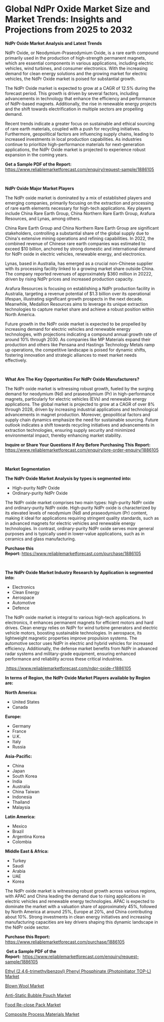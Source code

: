 <p><h1>Global NdPr Oxide Market Size and Market Trends: Insights and Projections from 2025 to 2032</h1></p><p><strong>NdPr Oxide Market Analysis and Latest Trends</strong></p>
<p><p>NdPr Oxide, or Neodymium-Praseodymium Oxide, is a rare earth compound primarily used in the production of high-strength permanent magnets, which are essential components in various applications, including electric vehicles, wind turbines, and consumer electronics. With the increasing demand for clean energy solutions and the growing market for electric vehicles, the NdPr Oxide market is poised for substantial growth.</p><p>The NdPr Oxide market is expected to grow at a CAGR of 12.5% during the forecast period. This growth is driven by several factors, including advancements in technology that enhance the efficiency and performance of NdPr-based magnets. Additionally, the rise in renewable energy projects and the shift towards electrification in multiple sectors are propelling demand.</p><p>Recent trends indicate a greater focus on sustainable and ethical sourcing of rare earth materials, coupled with a push for recycling initiatives. Furthermore, geopolitical factors are influencing supply chains, leading to increased investments in local production capabilities. As industries continue to prioritize high-performance materials for next-generation applications, the NdPr Oxide market is projected to experience robust expansion in the coming years.</p></p>
<p><strong>Get a Sample PDF of the Report:&nbsp;</strong> <a href="https://www.reliablemarketforecast.com/enquiry/request-sample/1886105?utm_campaign=2266&utm_medium=2&utm_source=Github&utm_content=ia&utm_term=31012025&utm_id=ndpr-oxide">https://www.reliablemarketforecast.com/enquiry/request-sample/1886105</a></p>
<p>&nbsp;</p>
<p><strong>NdPr Oxide Major Market Players</strong></p>
<p><p>The NdPr oxide market is dominated by a mix of established players and emerging companies, primarily focusing on the extraction and processing of rare earth elements necessary for high-tech applications. Key players include China Rare Earth Group, China Northern Rare Earth Group, Arafura Resources, and Lynas, among others.</p><p>China Rare Earth Group and China Northern Rare Earth Group are significant stakeholders, controlling a substantial share of the global supply due to China's extensive mining operations and refining capabilities. In 2022, the combined revenue of Chinese rare earth companies was estimated to exceed $10 billion, anchored by strong domestic and international demand for NdPr oxide in electric vehicles, renewable energy, and electronics.</p><p>Lynas, based in Australia, has emerged as a crucial non-Chinese supplier with its processing facility linked to a growing market share outside China. The company reported revenues of approximately $360 million in 20222, driven by rising NdPr prices and increased production capacity.</p><p>Arafura Resources is focusing on establishing a NdPr production facility in Australia, targeting a revenue potential of $1.3 billion over its operational lifespan, illustrating significant growth prospects in the next decade. Meanwhile, Medallion Resources aims to leverage its unique extraction technologies to capture market share and achieve a robust position within North America.</p><p>Future growth in the NdPr oxide market is expected to be propelled by increasing demand for electric vehicles and renewable energy technologies, with projections indicating a compound annual growth rate of around 10% through 2030. As companies like MP Materials expand their production and others like Pensana and Hastings Technology Metals ramp up operations, the competitive landscape is poised for dynamic shifts, fostering innovation and strategic alliances to meet market needs effectively.</p></p>
<p>&nbsp;</p>
<p><strong>What Are The Key Opportunities For NdPr Oxide Manufacturers?</strong></p>
<p><p>The NdPr oxide market is witnessing robust growth, fueled by the surging demand for neodymium (Nd) and praseodymium (Pr) in high-performance magnets, particularly for electric vehicles (EVs) and renewable energy applications. The global market is projected to grow at a CAGR of over 8% through 2028, driven by increasing industrial applications and technological advancements in magnet production. Moreover, geopolitical factors and supply chain dynamics emphasize the need for sustainable sourcing. Future outlook indicates a shift towards recycling initiatives and advancements in extraction technologies, ensuring supply security and minimized environmental impact, thereby enhancing market stability.</p></p>
<p><strong>Inquire or Share Your Questions If Any Before Purchasing This Report:</strong> <a href="https://www.reliablemarketforecast.com/enquiry/pre-order-enquiry/1886105?utm_campaign=2266&utm_medium=2&utm_source=Github&utm_content=ia&utm_term=31012025&utm_id=ndpr-oxide">https://www.reliablemarketforecast.com/enquiry/pre-order-enquiry/1886105</a></p>
<p>&nbsp;</p>
<p><strong>Market Segmentation</strong></p>
<p><strong>The NdPr Oxide Market Analysis by types is segmented into:</strong></p>
<p><ul><li>High-purity NdPr Oxide</li><li>Ordinary-purity NdPr Oxide</li></ul></p>
<p><p>The NdPr oxide market comprises two main types: high-purity NdPr oxide and ordinary-purity NdPr oxide. High-purity NdPr oxide is characterized by its elevated levels of neodymium (Nd) and praseodymium (Pr) content, making it ideal for applications requiring stringent quality standards, such as in advanced magnets for electric vehicles and renewable energy technologies. In contrast, ordinary-purity NdPr oxide serves more general purposes and is typically used in lower-value applications, such as in ceramics and glass manufacturing.</p></p>
<p><strong>Purchase this Report:&nbsp;</strong><a href="https://www.reliablemarketforecast.com/purchase/1886105?utm_campaign=2266&utm_medium=2&utm_source=Github&utm_content=ia&utm_term=31012025&utm_id=ndpr-oxide">https://www.reliablemarketforecast.com/purchase/1886105</a></p>
<p>&nbsp;</p>
<p><strong>The NdPr Oxide Market Industry Research by Application is segmented into:</strong></p>
<p><ul><li>Electronics</li><li>Clean Energy</li><li>Aerospace</li><li>Automotive</li><li>Defence</li></ul></p>
<p><p>The NdPr oxide market is integral to various high-tech applications. In electronics, it enhances permanent magnets for efficient motors and hard drives. Clean energy relies on NdPr for wind turbine generators and electric vehicle motors, boosting sustainable technologies. In aerospace, its lightweight magnetic properties improve propulsion systems. The automotive sector uses NdPr in electric and hybrid vehicles for increased efficiency. Additionally, the defense market benefits from NdPr in advanced radar systems and military-grade equipment, ensuring enhanced performance and reliability across these critical industries.</p></p>
<p><a href="https://www.reliablemarketforecast.com/ndpr-oxide-r1886105?utm_campaign=2266&utm_medium=2&utm_source=Github&utm_content=ia&utm_term=31012025&utm_id=ndpr-oxide">&nbsp;https://www.reliablemarketforecast.com/ndpr-oxide-r1886105</a></p>
<p><strong>In terms of Region, the NdPr Oxide Market Players available by Region are:</strong></p>
<p>
    <p> <strong> North America: </strong>
        <ul>
            <li>United States</li>
            <li>Canada</li>
        </ul>
        </p> 
    <p> <strong> Europe: </strong>
        <ul>
            <li>Germany</li>
            <li>France</li>
            <li>U.K.</li>
            <li>Italy</li>
            <li>Russia</li>
        </ul>
        </p> 
    <p> <strong> Asia-Pacific: </strong>
        <ul>
            <li>China</li>
            <li>Japan</li>
            <li>South Korea</li>
            <li>India</li>
            <li>Australia</li>
            <li>China Taiwan</li>
            <li>Indonesia</li>
            <li>Thailand</li>
            <li>Malaysia</li>
        </ul>
        </p> 
    <p> <strong> Latin America: </strong>
        <ul>
            <li>Mexico</li>
            <li>Brazil</li>
            <li>Argentina Korea</li>
            <li>Colombia</li>
        </ul>
        </p> 
    <p> <strong> Middle East & Africa: </strong>
        <ul>
            <li>Turkey</li>
            <li>Saudi</li>
            <li>Arabia</li>
            <li>UAE</li>
            <li>Korea</li>
        </ul>
    </p>
    </p>
<p><p>The NdPr oxide market is witnessing robust growth across various regions, with APAC and China leading the demand due to rising applications in electric vehicles and renewable energy technologies. APAC is expected to dominate the market with a valuation share of approximately 45%, followed by North America at around 25%, Europe at 20%, and China contributing about 10%. Strong investments in clean energy initiatives and increasing manufacturing capacities are key drivers shaping this dynamic landscape in the NdPr oxide sector.</p></p>
<p><strong>Purchase this Report: </strong><a href="https://www.reliablemarketforecast.com/purchase/1886105?utm_campaign=2266&utm_medium=2&utm_source=Github&utm_content=ia&utm_term=31012025&utm_id=ndpr-oxide">https://www.reliablemarketforecast.com/purchase/1886105</a></p>
<p>&nbsp;<strong>Get a Sample PDF of the Report:&nbsp;&nbsp;</strong><a href="https://www.reliablemarketforecast.com/enquiry/request-sample/1886105?utm_campaign=2266&utm_medium=2&utm_source=Github&utm_content=ia&utm_term=31012025&utm_id=ndpr-oxide">https://www.reliablemarketforecast.com/enquiry/request-sample/1886105</a></p>
<p><strong></strong></p>
<p><p><a href="https://www.linkedin.com/pulse/ethyl-246-trimethylbenzoyl-phenyl-phosphinate-photoinitiator-3fhfe?utm_campaign=2266&utm_medium=2&utm_source=Github&utm_content=ia&utm_term=31012025&utm_id=ndpr-oxide">Ethyl (2,4,6-trimethylbenzoyl) Phenyl Phosphinate (Photoinitiator TOP-L) Market</a></p><p><a href="https://github.com/shirleenfraker87/Market-Research-Report-List-1/blob/main/blown-wool-market.md?utm_campaign=2266&utm_medium=2&utm_source=Github&utm_content=ia&utm_term=31012025&utm_id=ndpr-oxide">Blown Wool Market</a></p><p><a href="https://www.linkedin.com/pulse/analyzing-anti-static-bubble-pouch-market-trends-size-share-4qatc?utm_campaign=2266&utm_medium=2&utm_source=Github&utm_content=ia&utm_term=31012025&utm_id=ndpr-oxide">Anti-Static Bubble Pouch Market</a></p><p><a href="https://www.linkedin.com/pulse/growth-projections-food-re-close-pack-market-from-2025-2032-pllie?utm_campaign=2266&utm_medium=2&utm_source=Github&utm_content=ia&utm_term=31012025&utm_id=ndpr-oxide">Food Re-close Pack Market</a></p><p><a href="https://www.linkedin.com/pulse/in-depth-study-composite-process-materials-market-size-x8lxe?utm_campaign=2266&utm_medium=2&utm_source=Github&utm_content=ia&utm_term=31012025&utm_id=ndpr-oxide">Composite Process Materials Market</a></p></p>